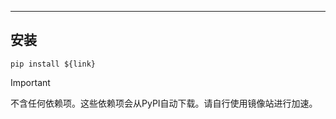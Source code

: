 ---

## 安装

```shell
pip install ${link}
```

> [!IMPORTANT]
> 
> 不含任何依赖项。这些依赖项会从PyPI自动下载。请自行使用镜像站进行加速。